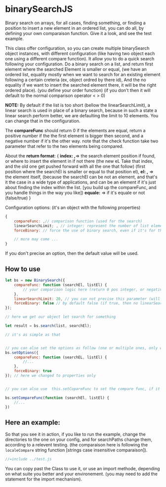 # binarySearchJS
Binary search on arrays, for all cases, finding something, or finding a position to insert a new element in an ordered list, you can do all, by defining your own comparaison function. Give it a look, and see the test example.

This class offer configuration, so you can create multiple binarySearch object instances, with different configuration (like having two object each one using a different compare function). It allow you to do a quick search following your configuration. Do a binary search on a list, and return first element where the searched Element is smaller or equal, (we have an ordered list, equality mostly when we want to search for an existing element following a certain creteria (ex, object ordred by there id), And the no equality if we want to insert the searched element there, it will be the right ordered place). (you define your order function) (if you don't then it will default to the normal comparison operator < > 0)

**NOTE:** By default if the list is too short (bellow the linearSearchLimit), a linear search is used in place of a binary search, because in such a state a linear search perform better, we are defaulting the limit to 10 elements. You can change that in the configuration.

The **compareFunc** should return 0 if the elements are equal, return a positive number if the the first element is bigger then second, and a negative number if it's the other way.    note that the check function take two parameter that refer to the two elements being compared.



About the **return format**:
{
    **index: ,**=> the search element position if found, or where to insert the element in if not there (the new eL Take that index, and the old one get pushed forward with all the one that follow) (first position where the searchEl is smaller or equal to that position el),
    **el: ,** => the element itself, (because the searchEl can be not an element, and that's it the case in a wide type of applications, and can be an element if it's just about finding the index within the list.  [you build up the compareFunc, and you handle things in the way you like])
    **equale:** => if it's equale or not (false/true)
}


Configuration options: (it's an object with the following properties)
```javascript
{
    compareFunc: ,// comparison function (used for the search)
    linearSearchLimit; , // integer: represent the number of list elements from where if bellow we use linearSearch (in place of binary)
    forceBinary: // force the use of binary search, even if it's for the cases where it default to linearSearch

    // more may come ...
}
```

If you don't precise an option, then the default value will be used.



## How to use

```javascript 
let bs = new BinarySearch({
    compareFunc: function (searchEl, listEl) {
        // your comparison logic here (return 0 pos integer, or negative, as explained above)
    },
    linearSearchLimit: 20, // you can not precise this parameter (will default to 10 if not)
    forceBinary: false // by default false (if true, then no linearSearch Will be done in any situation)
});

// here we get our object let search for something

let result = bs.search(list, searchEl);

// it's as simple as that


// you can alse set the options as follow (one or multiple ones, only what you precise get changed)
bs.setOptions({
    compareFunc: function (searchEL, listEl) {
        //...
    },
    forceBinary: true
}); // here we changed to properties only


// you can also use  this.setCopareFunc to set the compare func, if it's more readable.

bs.setCompareFunc(function (searchEl, listEl) {
    //...
})
```



## Here an example:
So that you see it in action, if you like to run the example, change the directories to the one on your config, and for searchPaths change them, according to a relevent testing. (the comparaison here is following the `localeCompare` string function [strings case insensitive comparaison]).
```javascript
//=include ../test.js

```

You can copy past the Class to use it, or use an import methode, depending on what suite you better and your environement. (you may need to add the statement for the import mechanism).